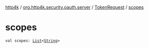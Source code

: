 [http4k](../../index.md) / [org.http4k.security.oauth.server](../index.md) / [TokenRequest](index.md) / [scopes](./scopes.md)

# scopes

`val scopes: `[`List`](https://kotlinlang.org/api/latest/jvm/stdlib/kotlin.collections/-list/index.html)`<`[`String`](https://kotlinlang.org/api/latest/jvm/stdlib/kotlin/-string/index.html)`>`